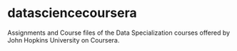 # datasciencecoursera
Assignments and Course files of the Data Specialization courses offered by John Hopkins University on Coursera.

